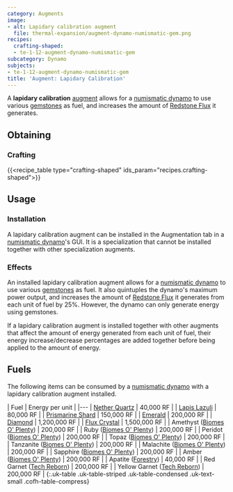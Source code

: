 ```yaml
---
category: Augments
image:
- alt: Lapidary calibration augment
  file: thermal-expansion/augment-dynamo-numismatic-gem.png
recipes:
  crafting-shaped:
  - te-1-12-augment-dynamo-numismatic-gem
subcategory: Dynamo
subjects:
- te-1-12-augment-dynamo-numismatic-gem
title: 'Augment: Lapidary Calibration'
---
```


A **lapidary calibration** [augment](../augments/) allows for a [numismatic
dynamo](../numismatic-dynamo/) to use various [gemstones](#fuels) as fuel,
and increases the amount of [Redstone Flux](/docs/redstone-flux/) it generates.


Obtaining
---------

### Crafting
{{<recipe_table type="crafting-shaped" ids_param="recipes.crafting-shaped">}}


Usage
-----

### Installation
A lapidary calibration augment can be installed in the Augmentation tab in a
[numismatic dynamo](../numismatic-dynamo/)'s GUI. It is a specialization that
cannot be installed together with other specialization augments.

### Effects
An installed lapidary calibration augment allows for a [numismatic
dynamo](../numismatic-dynamo/) to use various [gemstones](#fuels) as fuel. It
also quintuples the dynamo's maximum power output, and increases the amount of
[Redstone Flux](/docs/redstone-flux/) it generates from each unit of fuel by
25%. However, the dynamo can only generate energy using gemstones.

If a lapidary calibration augment is installed together with other augments that
affect the amount of energy generated from each unit of fuel, their energy
increase/decrease percentages are added together before being applied to the
amount of energy.


Fuels
-----

The following items can be consumed by a [numismatic
dynamo](../numismatic-dynamo/) with a lapidary calibration augment installed.

| Fuel | Energy per unit |
|---
| [Nether Quartz](https://minecraft.gamepedia.com/Nether_Quartz) | 40,000 RF |
| [Lapis Lazuli](https://minecraft.gamepedia.com/Lapis_Lazuli) | 80,000 RF |
| [Prismarine Shard](https://minecraft.gamepedia.com/Prismarine_Shard) | 150,000 RF |
| [Emerald](https://minecraft.gamepedia.com/Emerald) | 200,000 RF |
| [Diamond](https://minecraft.gamepedia.com/Diamond) | 1,200,000 RF |
| [Flux Crystal](../../redstone-arsenal/flux-crystal/) | 1,500,000 RF |
| Amethyst ([Biomes O' Plenty](https://minecraft.curseforge.com/projects/biomes-o-plenty)) | 200,000 RF |
| Ruby ([Biomes O' Plenty](https://minecraft.curseforge.com/projects/biomes-o-plenty)) | 200,000 RF |
| Peridot ([Biomes O' Plenty](https://minecraft.curseforge.com/projects/biomes-o-plenty)) | 200,000 RF |
| Topaz ([Biomes O' Plenty](https://minecraft.curseforge.com/projects/biomes-o-plenty)) | 200,000 RF |
| Tanzanite ([Biomes O' Plenty](https://minecraft.curseforge.com/projects/biomes-o-plenty)) | 200,000 RF |
| Malachite ([Biomes O' Plenty](https://minecraft.curseforge.com/projects/biomes-o-plenty)) | 200,000 RF |
| Sapphire ([Biomes O' Plenty](https://minecraft.curseforge.com/projects/biomes-o-plenty)) | 200,000 RF |
| Amber ([Biomes O' Plenty](https://minecraft.curseforge.com/projects/biomes-o-plenty)) | 200,000 RF |
| Apatite ([Forestry](https://forestryforminecraft.info/)) | 40,000 RF |
| Red Garnet ([Tech Reborn](https://minecraft.curseforge.com/projects/techreborn)) | 200,000 RF |
| Yellow Garnet ([Tech Reborn](https://minecraft.curseforge.com/projects/techreborn)) | 200,000 RF |
{:.uk-table .uk-table-striped .uk-table-condensed .uk-text-small .cofh-table-compress}
